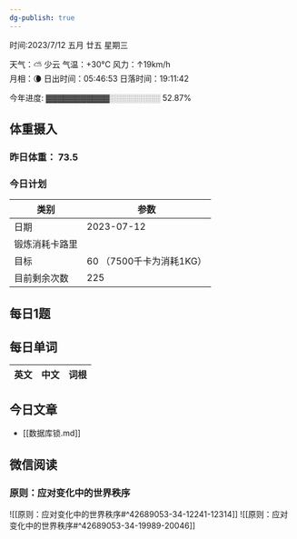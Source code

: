 ```yaml
---
dg-publish: true
---
```



时间:2023/7/12 五月 廿五 星期三

天气：⛅️  少云 气温：+30°C 风力：↑19km/h  
月相：🌘 日出时间：05:46:53 日落时间：19:11:42

今年进度: ▓▓▓▓▓▓▓▓▓▓▓░░░░░░░░░ 52.87%

## 体重摄入

### 昨日体重： 73.5
### 今日计划

| 类别           | 参数                    |
| -------------- | ----------------------- |
| 日期           | 2023-07-12               |
| 锻炼消耗卡路里 | |
| 目标           | 60      （7500千卡为消耗1KG）                |
| 目前剩余次数               |        225                  |



## 每日1题


## 每日单词

| 英文       | 中文       |词根|
| ---------- | ---------- | ---|


## 今日文章

- [[数据库锁.md]]


## 微信阅读

<!-- start of weread -->

### 原则：应对变化中的世界秩序
![[原则：应对变化中的世界秩序#^42689053-34-12241-12314]]
![[原则：应对变化中的世界秩序#^42689053-34-19989-20046]]

<!-- end of weread -->
